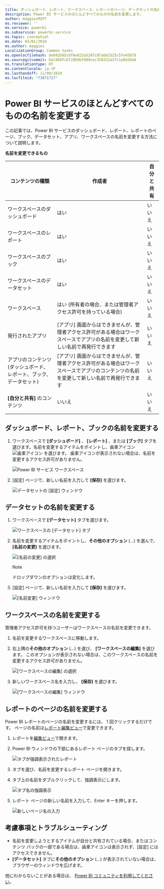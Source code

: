 ```yaml
---
title: ダッシュボード、レポート、ワークスペース、レポートのページ、データセットの名前を変更する
description: Power BI サービスのほとんどすべてのものの名前を変更します。
author: maggiesMSFT
ms.reviewer: ''
ms.service: powerbi
ms.subservice: powerbi-service
ms.topic: conceptual
ms.date: 03/01/2018
ms.author: maggies
LocalizationGroup: Common tasks
ms.openlocfilehash: de842b95c8f6e023a5207c07abb2525c5fe45878
ms.sourcegitcommit: 64c860fcbf2969bf089cec358331a1fc1e0d39a8
ms.translationtype: HT
ms.contentlocale: ja-JP
ms.lasthandoff: 11/09/2019
ms.locfileid: "73871717"
---
```

# <a name="rename-almost-anything-in-power-bi-service"></a>Power BI サービスのほとんどすべてのものの名前を変更する
この記事では、Power BI サービスのダッシュボード、レポート、レポートのページ、ブック、データセット、アプリ、ワークスペースの名前を変更する方法について説明します。

**名前を変更できるもの**

| コンテンツの種類 | 作成者 | 自分と共有 |
| --- | --- | --- |
| ワークスペースのダッシュボード |はい |いいえ |
| ワークスペースのレポート |はい |いいえ |
| ワークスペースのブック |はい |いいえ |
| ワークスペースのデータセット |はい |いいえ |
| ワークスペース |はい (所有者の場合、または管理者アクセス許可を持っている場合) |いいえ |
| 発行されたアプリ |[アプリ] 画面からはできませんが、管理者アクセス許可がある場合はワークスペースでアプリの名前を変更して新しい名前で再発行できます |いいえ |
| アプリのコンテンツ (ダッシュボード、レポート、ブック、データセット) |[アプリ] 画面からはできませんが、管理者アクセス許可がある場合はワークスペースでアプリのコンテンツの名前を変更して新しい名前で再発行できます |いいえ |
| **[自分と共有]** のコンテンツ |いいえ |いいえ |

## <a name="rename-a-dashboard-report-or-workbook"></a>ダッシュボード、レポート、ブックの名前を変更する
1. ワークスペースで **[ダッシュボード]** 、 **[レポート]** 、または **[ブック]** タブを選びます。名前を変更するアイテムをポイントし、歯車アイコン ![歯車アイコン](media/service-rename/powerbi-cog-icon.png) を選びます。 歯車アイコンが表示されない場合は、名前を変更するアクセス許可がありません。
   
   ![Power BI サービス ワークスペース](media/service-rename/power-bi-workspace-dashboards.png)
2. [設定] ページで、新しい名前を入力して **[保存]** を選びます。
   
   ![データセットの [設定] ウィンドウ](media/service-rename/power-bi-rename-dashboard2.png)

## <a name="rename-a-dataset"></a>データセットの名前を変更する
1. ワークスペースで **[データセット]** タブを選びます。
   
   ![ワークスペースの [データセット] タブ](media/service-rename/power-bi-ellipses.png)
2. 名前を変更するアイテムをポイントし、**その他のオプション** (...) を選んで、 **[名前の変更]** を選びます。  
   
      ![[名前の変更] の選択](media/service-rename/power-bi-rename-datasets.png)
   
   > [!NOTE]
   > ドロップダウンのオプションは変化します。
   > 
   > 
3. [設定] ページで、新しい名前を入力して **[保存]** を選びます。
   
     ![[名前変更] ウィンドウ](media/service-rename/power-bi-rename.png)

## <a name="rename-a-workspace"></a>ワークスペースの名前を変更する
管理者アクセス許可を持つユーザーはワークスペースの名前を変更できます。

1. 名前を変更するワークスペースに移動します。
2. 右上隅の**その他のオプション** (...) を選び、 **[ワークスペースの編集]** を選びます。 このオプションが表示されない場合は、このワークスペースの名前を変更するアクセス許可がありません。 
   
    ![[ワークスペースの編集] の選択](media/service-rename/power-bi-edit-workspace.png)
3. 新しいワークスペース名を入力し、 **[保存]** を選びます。
   
   ![[ワークスペースの編集] ウィンドウ](media/service-rename/power-bi-workspace-rename.png)

## <a name="rename-a-page-in-a-report"></a>レポートのページの名前を変更する
Power BI レポートのページの名前を変更するには、  1 回クリックするだけです。 ページの名前は[レポート編集ビュー](service-interact-with-a-report-in-editing-view.md)で変更できます。

1. レポートを[編集ビュー](consumer/end-user-reading-view.md)で開きます。
2. Power BI ウィンドウの下部にあるレポート ページのタブを探します。
   
    ![タブが強調表示されたレポート](media/service-rename/report-page-tabs-new.png)
3. タブを選び、名前を変更するレポート ページを開きます。
4. タブ上の名前をダブルクリックして、強調表示にします。  
   
    ![タブ名の強調表示](media/service-rename/hilite-tab.png)
5. レポート ページの新しい名前を入力して、Enter キーを押します。
   
    ![新しいページ名の入力](media/service-rename/new-name.png)

## <a name="considerations-and-troubleshooting"></a>考慮事項とトラブルシューティング
* 名前を変更しようとするアイテムが自分と共有されている場合、またはコンテンツ パックの一部である場合は、歯車アイコンは表示されず、[設定] にはアクセスできません。
* **[データセット]** タブに**その他のオプション** (...) が表示されていない場合は、ブラウザーのウィンドウを広げます。

他にわからないことがある場合は、 [Power BI コミュニティを利用してください](https://community.powerbi.com/)。

